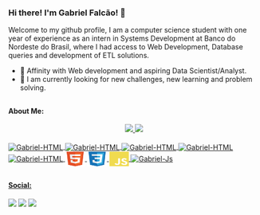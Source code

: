 ### Hi there! I'm Gabriel Falcão! 👋

Welcome to my github profile, I am a computer science student with one year of experience as an intern in Systems Development at Banco do Nordeste do Brasil, where I had access to Web Development, Database queries and development of ETL solutions.

- 🌱 Affinity with Web development and aspiring Data Scientist/Analyst.
- 🔭 I am currently looking for new challenges, new learning and problem solving.

 ##
 
<div> 
  <h4>About Me:</h4> 
</div>

<div align="center">
  <a href="https://github.com/Gabrielhfalcao">
  <img height="180em" src="https://github-readme-stats.vercel.app/api?username=Gabrielhfalcao&show_icons=true&theme=dracula&include_all_commits=true&count_private=true"/>
  <img height="180em" src="https://github-readme-stats.vercel.app/api/top-langs/?username=Gabrielhfalcao&layout=compact&langs_count=7&theme=dracula"/>
</div>
<div style="display: inline_block"><br>
 <img align="center" alt="Gabriel-HTML" height="30" width="30" src="https://upload.wikimedia.org/wikipedia/commons/c/c3/Python-logo-notext.svg">
 <img align="center" alt="Gabriel-HTML" height="30" src="https://pandas.pydata.org/static/img/pandas_mark.svg">
 <img align="center" alt="Gabriel-HTML" height="40" src="https://upload.wikimedia.org/wikipedia/commons/3/31/NumPy_logo_2020.svg">
 <img align="center" alt="Gabriel-HTML" height="30" width="40" src="https://www.svgrepo.com/show/473611/flask.svg">
  <img align="center" alt="Gabriel-HTML" height="30" width="40" src="https://upload.wikimedia.org/wikipedia/commons/7/73/Microsoft_Excel_2013-2019_logo.svg">
  <img align="center" alt="Gabriel-HTML" height="30" width="40" src="https://raw.githubusercontent.com/devicons/devicon/master/icons/html5/html5-original.svg">
  <img align="center" alt="Gabriel-CSS" height="30" width="40" src="https://raw.githubusercontent.com/devicons/devicon/master/icons/css3/css3-original.svg">
  <img align="center" alt="Gabriel-Js" height="30" width="40" src="https://raw.githubusercontent.com/devicons/devicon/master/icons/javascript/javascript-plain.svg">
  <img align="center" alt="Gabriel-Js" height="30" width="120" src="https://img.shields.io/badge/Bootstrap-563D7C?style=for-the-badge&logo=bootstrap&logoColor=white">
</div>
  
  ##

<div> 
  <h4>Social:</h4> 
</div>
 
<div>
    <a href="http://www.linkedin.com/in/gabriel-h-falcao" target="_blank"><img src="https://img.shields.io/badge/-LinkedIn-%230077B5?style=for-the-badge&logo=linkedin&logoColor=white" target="_blank"></a> 
  <a href = "mailto:gabrielfalchonorato18@gmail.com"><img src="https://img.shields.io/badge/-Gmail-%23333?style=for-the-badge&logo=gmail&logoColor=white" target="_blank"></a>
  <a href="https://www.instagram.com/gabrielhonoratofalcao/" target="_blank"><img src="https://img.shields.io/badge/-Instagram-%23E4405F?style=for-the-badge&logo=instagram&logoColor=white" target="_blank"></a>
</div>
